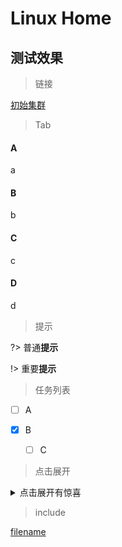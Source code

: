 # Linux Home  <!-- {docsify-ignore-all} --> 



## 测试效果 <!-- {docsify-ignore} -->

> 链接

[初始集群](kubernetes/01-cluster-init.md)



> Tab

<!-- tabs:start -->

#### **A**

a

#### **B**

b

#### **C**

c

#### **D**

d

<!-- tabs:end -->



>提示

?> 普通**提示**

!> 重要**提示**



> 任务列表

- [ ] A

- [x] B
  - [ ] C



> 点击展开

<details>
  <summary>点击展开有惊喜</summary>
   lucky day
</details>



> include

[filename](../kubernetes/README.md ':include')




